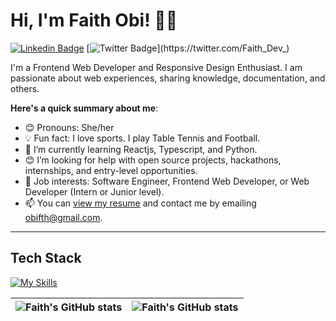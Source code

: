# Hi, I'm Faith Obi! 👋🏾

[![Linkedin Badge](https://img.shields.io/badge/-faithdev-blue?style=for-the-badge&logo=Linkedin&logoColor=white&link=https://www.linkedin.com/in/faithdev)](https://www.linkedin.com/in/faithdev) [![Twitter Badge](https://img.shields.io/badge/-@Faith_Dev_-1ca0f1?style=for-the-badge&logo=twitter&logoColor=white&link=https://twitter.com/Faith_Dev_)](https://twitter.com/Faith_Dev_)

I'm a Frontend Web Developer and Responsive Design Enthusiast. I am passionate about web experiences, sharing knowledge, documentation, and others. 

**Here's a quick summary about me**:

- 😊 Pronouns: She/her
- 💡 Fun fact: I love sports. I play Table Tennis and Football.
- 🌱 I’m currently learning Reactjs, Typescript, and Python.
- 😊 I’m looking for help with open source projects, hackathons, internships, and entry-level opportunities.
- 💼 Job interests: Software Engineer, Frontend Web Developer, or Web Developer (Intern or Junior level).
- 📫 You can [view my resume](https://drive.google.com/file/d/11IY_YKRrl8Ulje4wa1BQZ-lt4Coul5hJ/view?usp=drivesdk) and contact me by emailing obifth@gmail.com.

---

## Tech Stack
[![My Skills](https://skillicons.dev/icons?i=react,js,ts,html,css,tailwind,sass,bootstrap,git,github,c)](https://skillicons.dev)


| <img align="center" src="https://github-readme-stats.vercel.app/api?username=obifaith&show_icons=true&include_all_commits=true&hide_border=true" alt="Faith's GitHub stats" /> | <img align="center" src="https://github-readme-stats.vercel.app/api/top-langs/?username=obifaith&langs_count=8&layout=compact&hide_border=true" alt="Faith's GitHub stats" /> |
| ------------- | ------------- |
